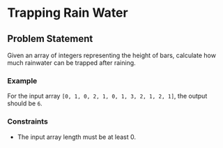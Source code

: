 # Trapping Rain Water

## Problem Statement
Given an array of integers representing the height of bars, calculate how much rainwater can be trapped after raining.

### Example
For the input array `[0, 1, 0, 2, 1, 0, 1, 3, 2, 1, 2, 1]`, the output should be `6`.

### Constraints
- The input array length must be at least 0.